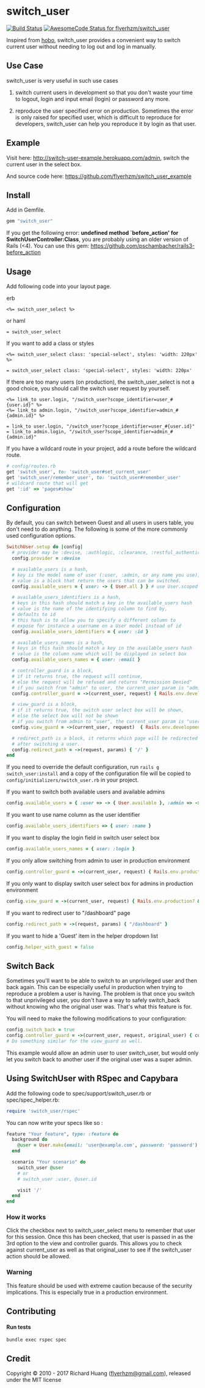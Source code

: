 # switch_user

[![Build Status](https://secure.travis-ci.org/flyerhzm/switch_user.svg)](http://travis-ci.org/flyerhzm/switch_user)
[![AwesomeCode Status for flyerhzm/switch_user](https://awesomecode.io/projects/5f029f36-047b-4332-8405-9c7913b195bc/status)](https://awesomecode.io/repos/flyerhzm/switch_user)

Inspired from [hobo][0], switch_user provides a convenient way to switch current user without needing to log out and log in manually.

## Use Case

switch_user is very useful in such use cases

1. switch current users in development so that you don't waste your time to logout, login and input email (login) or password any more.

2. reproduce the user specified error on production. Sometimes the error is only raised for specified user, which is difficult to reproduce for developers, switch_user can help you reproduce it by login as that user.

## Example

Visit here: <http://switch-user-example.herokuapp.com/admin>, switch the current user in the select box.

And source code here: <https://github.com/flyerhzm/switch_user_example>

## Install

Add in Gemfile.
```ruby
gem "switch_user"
```

If you get the following error: **undefined method `before_action' for SwitchUserController:Class**, you are probably using an older version of Rails (<4). You can use this gem: https://github.com/pschambacher/rails3-before_action

## Usage

Add following code into your layout page.

erb

    <%= switch_user_select %>

or haml

    = switch_user_select

If you want to add a class or styles

    <%= switch_user_select class: 'special-select', styles: 'width: 220px' %>

    = switch_user_select class: 'special-select', styles: 'width: 220px'

If there are too many users (on production), the switch_user_select is not a good choice, you should call the switch user request by yourself.

    <%= link_to user.login, "/switch_user?scope_identifier=user_#{user.id}" %>
    <%= link_to admin.login, "/switch_user?scope_identifier=admin_#{admin.id}" %>

    = link_to user.login, "/switch_user?scope_identifier=user_#{user.id}"
    = link_to admin.login, "/switch_user?scope_identifier=admin_#{admin.id}"

If you have a wildcard route in your project, add a route before the wildcard route.
```ruby
# config/routes.rb
get 'switch_user', to: 'switch_user#set_current_user'
get 'switch_user/remember_user', to: 'switch_user#remember_user'
# wildcard route that will get
get ':id' => 'pages#show'
```
## Configuration

By default, you can switch between Guest and all users in users table, you don't need to do anything. The following is some of the more commonly used configuration options.
```ruby
SwitchUser.setup do |config|
  # provider may be :devise, :authlogic, :clearance, :restful_authentication, :sorcery, or {name: :devise, store_sign_in: true}
  config.provider = :devise

  # available_users is a hash,
  # key is the model name of user (:user, :admin, or any name you use),
  # value is a block that return the users that can be switched.
  config.available_users = { user: -> { User.all } } # use User.scoped instead for rails 3.2

  # available_users_identifiers is a hash,
  # keys in this hash should match a key in the available_users hash
  # value is the name of the identifying column to find by,
  # defaults to id
  # this hash is to allow you to specify a different column to
  # expose for instance a username on a User model instead of id
  config.available_users_identifiers = { user: :id }

  # available_users_names is a hash,
  # keys in this hash should match a key in the available_users hash
  # value is the column name which will be displayed in select box
  config.available_users_names = { user: :email }

  # controller_guard is a block,
  # if it returns true, the request will continue,
  # else the request will be refused and returns "Permission Denied"
  # if you switch from "admin" to user, the current_user param is "admin"
  config.controller_guard = ->(current_user, request) { Rails.env.development? }

  # view_guard is a block,
  # if it returns true, the switch user select box will be shown,
  # else the select box will not be shown
  # if you switch from admin to "user", the current_user param is "user"
  config.view_guard = ->(current_user, request)  { Rails.env.development? }

  # redirect_path is a block, it returns which page will be redirected
  # after switching a user.
  config.redirect_path = ->(request, params) { '/' }
end
```
If you need to override the default configuration, run <code>rails g switch_user:install</code> and a copy of the configuration file will be copied to <code>config/initializers/switch_user.rb</code> in your project.

If you want to switch both available users and available admins
```ruby
config.available_users = { :user => -> { User.available }, :admin => -> { Admin.available } }
```
If you want to use name column as the user identifier
```ruby
config.available_users_identifiers => { user: :name }
```
If you want to display the login field in switch user select box
```ruby
config.available_users_names = { user: :login }
```
If you only allow switching from admin to user in production environment
```ruby
config.controller_guard = ->(current_user, request) { Rails.env.production? && current_user.admin? }
```
If you only want to display switch user select box for admins in production environment
```ruby
config.view_guard = ->(current_user, request) { Rails.env.production? && current_user && current_user.admin? }
```
If you want to redirect user to "/dashboard" page
```ruby
config.redirect_path = ->(request, params) { "/dashboard" }
```
If you want to hide a 'Guest' item in the helper dropdown list
```ruby
config.helper_with_guest = false
```
## Switch Back
Sometimes you'll want to be able to switch to an unprivileged user and then back again. This can be especially useful in production when trying to reproduce a problem a user is having. The problem is that once you switch to that unprivileged user, you don't have a way to safely switch_back without knowing who the original user was. That's what this feature is for.

You will need to make the following modifications to your configuration:
```ruby
config.switch_back = true
config.controller_guard = ->(current_user, request, original_user) { current_user && current_user.admin? || original_user && original_user.super_admin? }
# Do something similar for the view_guard as well.
```
This example would allow an admin user to user switch_user, but would only let you switch back to another user if the original user was a super admin.

## Using SwitchUser with RSpec and Capybara

Add the following code to spec/support/switch_user.rb or spec/spec_helper.rb:

```ruby
require 'switch_user/rspec'
```

You can now write your specs like so :

```ruby
feature "Your feature", type: :feature do
  background do
    @user = User.make(email: 'user@example.com', password: 'password')
  end

  scenario "Your scenario" do
    switch_user @user
    # or
    # switch_user :user, @user.id

    visit '/'
  end
end
```

### How it works

Click the checkbox next to switch_user_select menu to remember that user for this session. Once this
has been checked, that user is passed in as the 3rd option to the view and controller guards.
This allows you to check against current_user as well as that original_user to see if the
switch_user action should be allowed.

### Warning

This feature should be used with extreme caution because of the security implications. This is especially true in a production environment.

## Contributing

#### Run tests

`bundle exec rspec spec`

## Credit

Copyright © 2010 - 2017 Richard Huang (flyerhzm@gmail.com), released under the MIT license

[0]: https://github.com/tablatom/hobo
